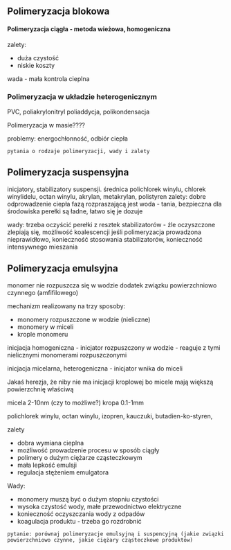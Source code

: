 ## Polimeryzacja blokowa

#### Polimeryzacja ciągła - metoda wieżowa, homogeniczna

zalety:

- duża czystość
- niskie koszty

wada - mała kontrola cieplna

### Polimeryzacja w układzie heterogenicznym

PVC, poliakrylonitryl
poliaddycja, polikondensacja

Polimeryzacja w masie????

problemy: energochłonność, odbiór ciepła

`pytania o rodzaje polimeryzacji, wady i zalety`

## Polimeryzacja suspensyjna

inicjatory, stabilizatory suspensji. 
średnica 
polichlorek winylu, chlorek winylidelu, octan winylu, akrylan, metakrylan, polistyren
zalety: dobre odprowadzenie ciepła
fazą rozpraszającą jest woda - tania, bezpieczna dla środowiska
perełki są ładne, łatwo się je dozuje

wady: trzeba oczyścić perełki z resztek stabilizatorów - źle oczyszczone zlepiają się, możliwość koalescencji jeśli polimeryzacja prowadzona nieprawidłowo, konieczność stosowania stabilizatorów, konieczność intensywnego mieszania

## Polimeryzacja emulsyjna

monomer nie rozpuszcza się w wodzie
dodatek związku powierzchniowo czynnego (amfifilowego)

mechanizm realizowany na trzy sposoby:

- monomery rozpuszczone w wodzie (nieliczne)
- monomery w miceli
- krople monomeru 

inicjacja homogeniczna - inicjator rozpuszczony w wodzie - reaguje z tymi nielicznymi monomerami rozpuszczonymi

inicjacja micelarna, heterogeniczna - inicjator wnika do miceli 

Jakaś herezja, że niby nie ma inicjacji kroplowej bo micele mają większą powierzchnię właściwą

micela 2-10nm (czy to możliwe?)
kropa 0.1-1mm

polichlorek winylu, octan winylu, izopren, kauczuki, butadien-ko-styren, 

zalety 

- dobra wymiana cieplna
- możliwość prowadzenie procesu w sposób ciągły
- polimery o dużym ciężarze cząsteczkowym
- mała lepkość emulsji
- regulacja stężeniem emulgatora


Wady:

- monomery muszą być o dużym stopniu czystości
- wysoka czystość wody, małe przewodnictwo elektryczne
- konieczność oczyszczania wody z odpadów
- koagulacja produktu - trzeba go rozdrobnić 

`pytanie: porównaj polimeryzacje emulsyjną i suspencyjną (jakie związki powierzchniowo czynne, jakie ciężary cząsteczkowe produktów)`


